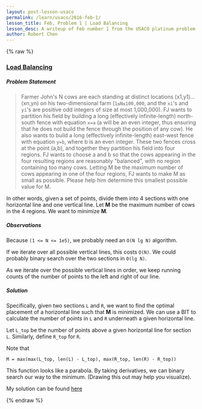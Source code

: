 ```yaml
---
layout: post-lesson-usaco
permalink: /learn/usaco/2016-feb-1/
lesson_title: Feb, Problem 1 | Load Balancing
lesson_desc: A writeup of Feb number 1 from the USACO platinum problem set
author: Robert Chen
---
```


{% raw %}

### [Load Balancing](http://usaco.org/index.php?page=viewproblem2&cpid=624)

##### Problem Statement
> Farmer John's N cows are each standing at distinct locations (x1,y1)…(xn,yn) on his two-dimensional farm (`1≤N≤100,000`, and the `xi`'s and `yi`'s are positive odd integers of size at most 1,000,000). FJ wants to partition his field by building a long (effectively infinite-length) north-south fence with equation `x=a` (a will be an even integer, thus ensuring that he does not build the fence through the position of any cow). He also wants to build a long (effectively infinite-length) east-west fence with equation `y=b`, where b is an even integer. These two fences cross at the point (a,b), and together they partition his field into four regions.
FJ wants to choose a and b so that the cows appearing in the four resulting regions are reasonably "balanced", with no region containing too many cows. Letting M be the maximum number of cows appearing in one of the four regions, FJ wants to make M as small as possible. Please help him determine this smallest possible value for M.

In other words, given a set of points, divide them into 4 sections with one horizontal line and one vertical line. Let **M** be the maximum number of cows in the 4 regions. We want to minimize **M**. 

##### Observations 
Because `(1 <= N <= 1e5)`, we probably need an `O(N lg N)` algorithm. 

If we iterate over all possible vertical lines, this costs `O(N)`. We could probably binary search over the two sections in `O(lg N)`. 

As we iterate over the possible vertical lines in order, we keep running counts of the number of points to the left and right of our line. 


##### Solution
Specifically, given two sections `L` and `R`, we want to find the optimal placement of a horizontal line such that **M** is minimized. We can use a BIT to calculate the number of points in `L` and `R` underneath a given horizontal line. 

Let `L_top` be the number of points above a given horizontal line for section `L`. Similarly, define `R_top` for `R`. 

Note that
```
M = max(max(L_top, len(L) - L_top), max(R_top, len(R) - R_top))
```

This function looks like a parabola. By taking derivatives, we can binary search our way to the minimum. (Drawing this out may help you visualize). 

My solution can be found [here](https://github.com/chen-robert/writeups/blob/master/data/docs/usaco/2015/code/balancing.java)

{% endraw %}
